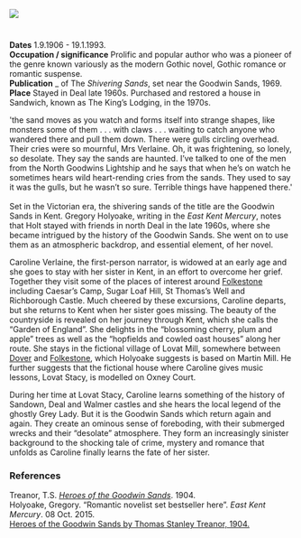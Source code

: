 <a href="https://juncture-digital.org"><img src="https://juncture-digital.org/images/ve-button.png"></a>

<param ve-config title="Victoria Holt (1906-1993), a pseudonym of Eleanor Hibbert" author="Mandy Jones" layout="vtl" banner="/images/banners/19c.jpg">

<param ve-entity eid="Q1011096" aliases="Deal">
<param ve-entity eid="Q26163" aliases="Sandwich">
<param ve-entity eid="Q1494482" aliases="Goodwin Sands">
<param ve-entity eid="Q375314" aliases="Folkestone">
<param ve-entity eid="Q107343977" aliases="Caesar’s Camp">
<param ve-entity eid="Q107343985" aliases="Sugar Loaf Hill">
<param ve-entity eid="Q1309736" aliases="Richborough Castle">
<param ve-entity eid="Q179224" aliases="Dover">
<param ve-entity eid="Q783371" aliases="Martin Mill">
<param ve-entity eid="Q26323548" aliases="Oxney Court">
<param ve-entity eid="Q7416497" aliases="Sandown">
<param ve-entity eid="Q2343161" aliases="Walmer">

#

**Dates** 1.9.1906 - 19.1.1993.    
**Occupation / significance** Prolific and popular author who was a pioneer of the genre known variously as the modern Gothic novel, Gothic romance or romantic suspense.    
**Publication** _ of The _Shivering Sands_, set near the Goodwin Sands, 1969.   
**Place** Stayed in Deal late 1960s. Purchased and restored a house in Sandwich, known as The King’s Lodging, in the 1970s.  
<param ve-image url="(images/The Goodwin Sands img-019.jpg)" label="“The Goodwin Sands” image from Heroes of the Goodwin Sands" attribution="by Thomas Stanley Treanor, 1904">

'the sand moves as you watch and forms itself into strange shapes, like monsters some of them . . . with claws . . . waiting to catch anyone who wandered there and pull them down. There were gulls circling overhead. Their cries were so mournful, Mrs Verlaine. Oh, it was frightening, so lonely, so desolate. They say the sands are haunted. I’ve talked to one of the men from the North Goodwins Lightship and he says that when he’s on watch he sometimes hears wild heart-rending cries from the sands. They used to say it was the gulls, but he wasn’t so sure. Terrible things have happened there.'
<br><br>
Set in the Victorian era, the shivering sands of the title are the Goodwin Sands in Kent. Gregory Holyoake, writing in the _East Kent Mercury_, notes that Holt stayed with friends in north Deal in the late 1960s, where she became intrigued by the history of the Goodwin Sands. She went on to use them as an atmospheric backdrop, and essential element, of her novel. 
<param ve-image url="https://upload.wikimedia.org/wikipedia/commons/9/94/Deal_seafront_-_geograph.org.uk_-_2029661.jpg" label="Deal Seafront" attribution="Deal seafront by Chris Whippet, CC BY-SA 2.0, via Wikimedia Commons">
<param ve-image url="https://upload.wikimedia.org/wikipedia/commons/1/18/Battle_of_Goodwin_Sands.jpg" label="Battle of Goodwin Sands" attribution="James Grant, Public domain, via Wikimedia Commons">
<param ve-map center="Q1494482" zoom="10">
<param ve-map center="Q1011096" zoom="10">

Caroline Verlaine, the first-person narrator, is widowed at an early age and she goes to stay with her sister in Kent, in an effort to overcome her grief. Together they visit some of the places of interest around [Folkestone](/19c/19c-folkestone) including Caesar’s Camp, Sugar Loaf Hill, St Thomas’s Well and Richborough Castle. Much cheered by these excursions, Caroline departs, but she returns to Kent when her sister goes missing. The beauty of the countryside is revealed on her journey through Kent, which she calls the “Garden of England”. She delights in the “blossoming cherry, plum and apple” trees as well as the “hopfields and cowled oast houses” along her route. She stays in the fictional village of Lovat Mill, somewhere between [Dover](/dickens/19c-dover) and [Folkestone](/19c/19c-folkestone), which Holyoake suggests is based on Martin Mill. He further suggests that the fictional house where Caroline gives music lessons, Lovat Stacy, is modelled on Oxney Court. 
<param ve-image url="https://upload.wikimedia.org/wikipedia/commons/d/d0/Beside_Caesar%27s_Camp_-_geograph.org.uk_-_2075938.jpg" label="Beside Caesar’s Camp" attribution=" Beside Caesar's Camp by Chris Heaton, CC BY-SA 2.0, via Wikimedia Commons">
<param ve-image url="https://upload.wikimedia.org/wikipedia/commons/b/bc/Sugarloaf_Hill_-_geograph.org.uk_-_685635.jpg" label="Sugar Loaf Hill" attribution="Nigel Thornton / Sugarloaf Hill">
<param ve-image url="https://upload.wikimedia.org/wikipedia/commons/6/6b/Richborough_Castle_02.jpg" label="Richborough Castle" attribution="Nilfanion, CC BY-SA 4.0, via Wikimedia Commons">
<param ve-map center="Q375314" zoom="10">
<param ve-map center="Q107343977" zoom="10">
<param ve-map center="Q107343985" zoom="10">
<param ve-map center="Q1309736" zoom="10">
<param ve-map center="Q179224" zoom="10">
<param ve-map center="Q375314" zoom="10">
<param ve-map center="Q783371" zoom="10">
<param ve-map center="Q26323548" zoom="10">

During her time at Lovat Stacy, Caroline learns something of the history of Sandown, Deal and Walmer castles and she hears the local legend of the ghostly Grey Lady. But it is the Goodwin Sands which return again and again. They create an ominous sense of foreboding, with their submerged wrecks and their “desolate” atmosphere. They form an increasingly sinister background to the shocking tale of crime, mystery and romance that unfolds as Caroline finally learns the fate of her sister.   
<param ve-image url="https://upload.wikimedia.org/wikipedia/commons/0/0d/Sandown_Castle_1853.png" label="Sandown Castle, Kent" attribution="John Leech (1817-1864), Public domain, via Wikimedia Commons">
<param ve-image url="https://upload.wikimedia.org/wikipedia/commons/f/f6/The_castle%2C_Deal%2C_England-LCCN2002696656.jpg" label="Deal Castle" attribution="Photochrom Print Collection, Public domain, via Wikimedia Commons">
<param ve-image url="https://upload.wikimedia.org/wikipedia/commons/1/12/Walmer_Castle_from_the_west.jpg" label="Walmer Castle" attribution="DeFacto, CC BY-SA 4.0, via Wikimedia Commons">
<param ve-map center="Q1011096" zoom="10">
<param ve-map center="Q2543161" zoom="10">
<param ve-map center="Q7416497" zoom="15">

### References

Treanor, T.S. [_Heroes of the Goodwin Sands_](http://www.gutenberg.org/files/24685/24685-h/24685-h.htm#img-019). 1904.   
Holyoake, Gregory. “Romantic novelist set bestseller here”. _East Kent Mercury_. 08 Oct. 2015.  
[Heroes of the Goodwin Sands by Thomas Stanley Treanor, 1904.](http://www.gutenberg.org/files/24685/24685-h/24685-h.htm)  
